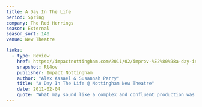 ```yaml
---
title: A Day In The Life
period: Spring
company: The Red Herrings
season: External
season_sort: 140
venue: New Theatre

links:
  - type: Review
    href: https://impactnottingham.com/2011/02/improv-%E2%80%98a-day-in-the-life%E2%80%99-new-theatre/
    snapshot: Rl4ov
    publisher: Impact Nottingham
    author: "Alex Assael & Susannah Parry"
    title: "A Day In The Life @ Nottingham New Theatre"
    date: 2011-02-04
    quote: "What may sound like a complex and confluent production was constructed with such ease and causality we were amazed with the quality of the show, astounded that this was all improvised. With the collaboration of the cast synchronised with the lighting and band improvisations the fluid production of the entire evening was nothing but impressive."
---
```

